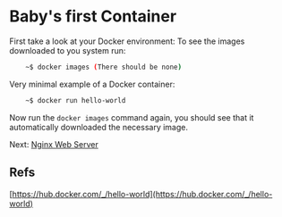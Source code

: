 # Baby's first Container

First take a look at your Docker environment:
To see the images downloaded to you system run:

```bash
    ~$ docker images (There should be none)
```

Very minimal example of a Docker container:

```bash
    ~$ docker run hello-world
```

Now run the `docker images` command again, you should see that it automatically downloaded the necessary image.

Next: [Nginx Web Server](../nginx)

## Refs

[https://hub.docker.com/_/hello-world](https://hub.docker.com/_/hello-world)
